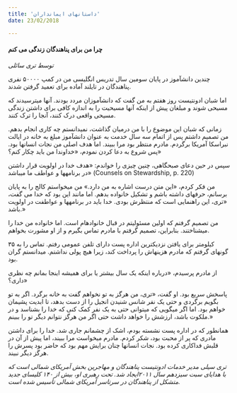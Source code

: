 ```yaml
---
title: 'داستانهای ایمانداران'
date: 23/02/2018

---
```


#### چرا من برای پناهندگان زندگی می کنم

_توسط تری سائلی_

چندین دانشآموز در پایان سومین سال تدریس انگلیسی من در کمپ ۵۰۰۰۰ نفری پناهندگان در تایلند آماده برای تعمید گرفتن شدند.

اما شبان ادونتیست روز هفتم به من گفت که دانشآموزان مردد بودند. آنها میترسیدند که مسیحی شوند و مبلغان پیش از اینکه آنها مسیحیت را به اندازه کافی برای داشتن زندگی مسیحی واقعی درک کنند، آنجا را ترک کنند.

زمانی که شبان این موضوع را با من درمیان گذاشت، نمیدانستم چه کاری انجام بدهم. من تصمیم داشتم پس از اتمام سه سال خدمت به عنوان دانشآموز مبلغ به خانه در ایالت نبراسکا آمریکا برگردم. مادرم منتظر بود مرا ببیند. اما هدف اصلی من نجات انسانها بود. پس شروع به دعا کردن نمودم، «خداوندا من باید چکار کنم؟»

سپس در حین دعای صبحگاهی، چنین چیزی را خواندم: «هدف خدا در اولویت قرار داشتن در برنامهها و عواطف ما میباشد» (Counsels on Stewardship, p. 220)

من فکر کردم، «این متن درست اشاره به من دارد.» من میخواستم کالج را به پایان برسانم، حرفهای داشته باشم و تشکیل خانواده بدهم. اما مانند این بود که خدا می گفت، «تری، این راهنمایی است که منتظرش بودی. خدا باید در برنامهها و عواطفت در اولویت باشد.»

من تصمیم گرفتم که اولین مسئولیتم در قبال خانوادهام است. اما خانواده من خدا را میشناختند. بنابراین، تصمیم گرفتم با مادرم تماس بگیرم و از او مشورت بخواهم.

۳۵ کیلومتر برای یافتن نزدیکترین اداره پست دارای تلفن عمومی رفتم. تماس را به گونهای گرفتم که مادرم هزینهاش را پرداخت کند، زیرا هیچ پولی نداشتم. میدانستم گران بود.

از مادرم پرسیدم، «درباره اینکه یک سال بیشتر یا برای همیشه اینجا بمانم چه نظری داری؟»

پاسخش سریع بود. او گفت، «تری، من هرگز به تو نخواهم گفت به خانه برگرد. اگر به تو بگویم برگردی و حتی یک نفر شانس شنیدن انجیل را از دست بدهد، تا ابدیت پشیمان خواهم بود. اما اگر میگویی که میتوانی حتی به یک نفر کمک کنی که خدا را بشناسد و در ملکوت باشد، ارزشش را خواهد داشت حتی اگر من هرگز نتوانم دیگر تو را ببینم.»

همانطور که در اداره پست نشسته بودم، اشک از چشمانم جاری شد. خدا را برای داشتن مادری که پر از محبت بود، شکر کردم. مادرم میخواست مرا ببیند، اما پیش از آن در قلبش فداکاری کرده بود. نجات انسانها چنان برایش مهم بود که حاضر بود پسرش را هرگز دیگر نبیند.

_تری سیلی مدیر خدمات ادونتیست پناهندگان و مهاجرین بخش آمریکای شمالی است که با هدایای سبت سیزدهم سال ۲۰۱۱ایجاد شد. تحت رهبری او، بیش از ۱۴۰ کلیسای جدید متشکل از پناهندگان در سرتاسر آمریکای شمالی تأسیس شده است._